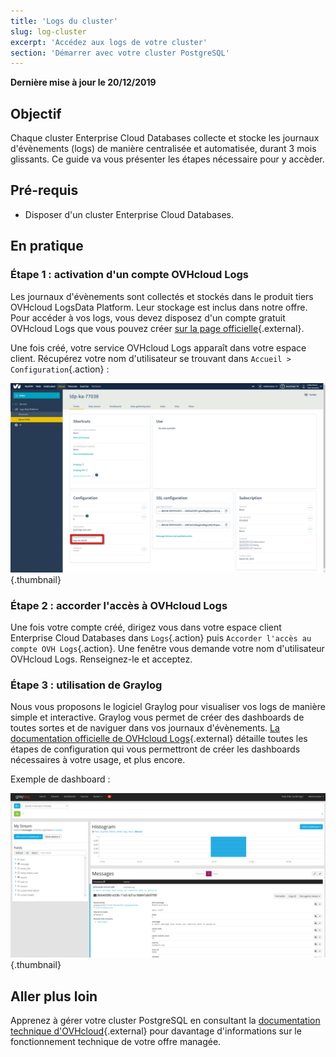 ```yaml
---
title: 'Logs du cluster'
slug: log-cluster
excerpt: 'Accédez aux logs de votre cluster'
section: 'Démarrer avec votre cluster PostgreSQL'
---
```



**Dernière mise à jour le 20/12/2019**

## Objectif

Chaque cluster Enterprise Cloud Databases collecte et stocke les journaux d'évènements (logs) de manière centralisée et automatisée, durant 3 mois glissants.
Ce guide va vous présenter les étapes nécessaire pour y accèder.


## Pré-requis
- Disposer d'un cluster Enterprise Cloud Databases.


## En pratique

### Étape 1 : activation d'un compte OVHcloud Logs

Les journaux d'évènements sont collectés et stockés dans le produit tiers OVHcloud LogsData Platform. Leur stockage est inclus dans notre offre.
Pour accéder à vos logs, vous devez disposez d'un compte gratuit OVHcloud Logs que vous pouvez créer [sur la page officielle](https://www.ovh.com/fr/data-platforms/logs/){.external}.

Une fois créé, votre service OVHcloud Logs apparaît dans votre espace client. Récupérez votre nom d'utilisateur se trouvant dans `Accueil > Configuration`{.action} :

![Main interface](images/manager_start.png){.thumbnail}



### Étape 2 : accorder l'accès à OVHcloud Logs

Une fois votre compte créé, dirigez vous dans votre espace client Enterprise Cloud Databases dans `Logs`{.action} puis `Accorder l'accès au compte OVH Logs`{.action}.
Une fenêtre vous demande votre nom d'utilisateur OVHcloud Logs. Renseignez-le et acceptez.


### Étape 3 : utilisation de Graylog

Nous vous proposons le logiciel Graylog pour visualiser vos logs de manière simple et interactive. Graylog vous permet de créer des dashboards de toutes sortes et de naviguer dans vos journaux d'évènements.
[La documentation officielle de OVHcloud Logs](../../platform/logs-data-platform/){.external} détaille toutes les étapes de configuration qui vous permettront de créer les dashboards nécessaires à votre usage, et plus encore.

Exemple de dashboard :

![Main interface](images/graylog-stream.png){.thumbnail}



## Aller plus loin

Apprenez à gérer votre cluster PostgreSQL en consultant la [documentation technique d'OVHcloud](../enterprise-cloud-databases/){.external} pour davantage d'informations sur le fonctionnement technique de votre offre managée.
